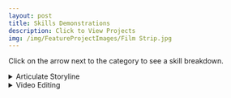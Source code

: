 ```yaml
---
layout: post
title: Skills Demonstrations
description: Click to View Projects
img: /img/FeatureProjectImages/Film Strip.jpg
---
```


Click on the arrow next to the category to see a skill breakdown. 

<details>
  <summary>Articulate Storyline</summary>
  <u>Branching</u>
  <ul style ="list-style'type:disc">
    <li>Through the use of triggers depending on how the user response depends on where they are directed to next for the lesson.</li>
  </ul>
    <div style="text-align:center;">
    <iframe width="560" height="315" src="https://www.youtube.com/embed/iBrhV_X566Y" frameborder="0" allow="autoplay; encrypted-media" allowfullscreen></iframe>
    </div>

  <u>Triggers, Overlays, and Assessment</u>
  <ul style ="list-style'type:disc">
    <li>Short scene from Conflict Management for Leadership that utilizes triggers to progress the scene, overlays of multiple text boxes and character on a single slide, along with a check for understanding assessment.</li>
    <div style="text-align:center;">
    <iframe width="560" height="315" src="https://www.youtube.com/embed/JjsJRO75p04" frameborder="0" allow="autoplay; encrypted-media" allowfullscreen></iframe>
    </div>

</details>

<details>

  <summary>Video Editing</summary>
  <u>Deleting a Segment</u>
    <div style="text-align:center;">
    <iframe width="560" height="315" src="https://www.youtube.com/embed/7vO9wq4YaZA" frameborder="0" allow="autoplay; encrypted-media" allowfullscreen></iframe>
    </div>

  <u>Extending Slide to Match Audio</u>
    <div style="text-align:center;">
    <iframe width="560" height="315" src="https://www.youtube.com/embed/lyKQtFMv0TE" frameborder="0" allow="autoplay; encrypted-media" allowfullscreen></iframe>
    </div>

  <u>Replacing Segment and Audio</u>
    <div style="text-align:center;">
    <iframe width="560" height="315" src="https://www.youtube.com/embed/NlmyMu3wI0c" frameborder="0" allow="autoplay; encrypted-media" allowfullscreen></iframe>
    </div>

  <u>Text Overlays</u>
    <div style="text-align:center;">
    <iframe width="560" height="315" src="https://www.youtube.com/embed/inj8Esif-iY" frameborder="0" allow="autoplay; encrypted-media" allowfullscreen></iframe>
    </div>

  <u>Creating Video Overlays</u>
    <div style="text-align:center;">
    <iframe width="560" height="315" src="https://www.youtube.com/embed/CQ1-wYJCy_s" frameborder="0" allow="autoplay; encrypted-media" allowfullscreen></iframe>
    </div>

</details>